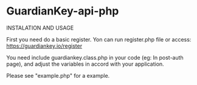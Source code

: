 # GuardianKey-api-php

INSTALATION AND USAGE
 
  First you need do a basic register. Yon can run register.php file or access:
  https://guardiankey.io/register

  You need include guardiankey.class.php in your code (eg: In post-auth page),
and adjust the variables in accord with your application. 

Please see "example.php" for a example.
